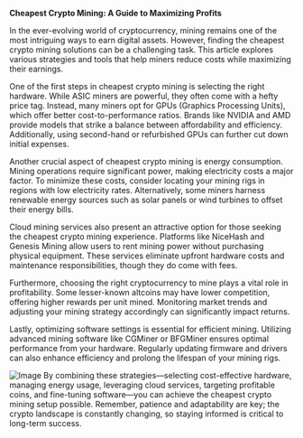 **Cheapest Crypto Mining: A Guide to Maximizing Profits**

In the ever-evolving world of cryptocurrency, mining remains one of the most intriguing ways to earn digital assets. However, finding the cheapest crypto mining solutions can be a challenging task. This article explores various strategies and tools that help miners reduce costs while maximizing their earnings.

One of the first steps in cheapest crypto mining is selecting the right hardware. While ASIC miners are powerful, they often come with a hefty price tag. Instead, many miners opt for GPUs (Graphics Processing Units), which offer better cost-to-performance ratios. Brands like NVIDIA and AMD provide models that strike a balance between affordability and efficiency. Additionally, using second-hand or refurbished GPUs can further cut down initial expenses.

Another crucial aspect of cheapest crypto mining is energy consumption. Mining operations require significant power, making electricity costs a major factor. To minimize these costs, consider locating your mining rigs in regions with low electricity rates. Alternatively, some miners harness renewable energy sources such as solar panels or wind turbines to offset their energy bills.

Cloud mining services also present an attractive option for those seeking the cheapest crypto mining experience. Platforms like NiceHash and Genesis Mining allow users to rent mining power without purchasing physical equipment. These services eliminate upfront hardware costs and maintenance responsibilities, though they do come with fees.

Furthermore, choosing the right cryptocurrency to mine plays a vital role in profitability. Some lesser-known altcoins may have lower competition, offering higher rewards per unit mined. Monitoring market trends and adjusting your mining strategy accordingly can significantly impact returns.

Lastly, optimizing software settings is essential for efficient mining. Utilizing advanced mining software like CGMiner or BFGMiner ensures optimal performance from your hardware. Regularly updating firmware and drivers can also enhance efficiency and prolong the lifespan of your mining rigs.


![Image](https://github.com/user-attachments/assets/31692037-0104-4703-abd1-696b6a7dd41b)
By combining these strategies—selecting cost-effective hardware, managing energy usage, leveraging cloud services, targeting profitable coins, and fine-tuning software—you can achieve the cheapest crypto mining setup possible. Remember, patience and adaptability are key; the crypto landscape is constantly changing, so staying informed is critical to long-term success.